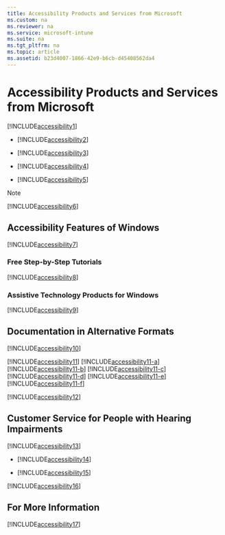 ```yaml
---
title: Accessibility Products and Services from Microsoft
ms.custom: na
ms.reviewer: na
ms.service: microsoft-intune
ms.suite: na
ms.tgt_pltfrm: na
ms.topic: article
ms.assetid: b23d4007-1866-42e9-b6cb-d45408562da4
---
```

# Accessibility Products and Services from Microsoft
[!INCLUDE[accessibility1](../Token/accessibility1_md.md)]

-   [!INCLUDE[accessibility2](../Token/accessibility2_md.md)]

-   [!INCLUDE[accessibility3](../Token/accessibility3_md.md)]

-   [!INCLUDE[accessibility4](../Token/accessibility4_md.md)]

-   [!INCLUDE[accessibility5](../Token/accessibility5_md.md)]

> [!NOTE]
> [!INCLUDE[accessibility6](../Token/accessibility6_md.md)]

## Accessibility Features of Windows
[!INCLUDE[accessibility7](../Token/accessibility7_md.md)]

### Free Step-by-Step Tutorials
[!INCLUDE[accessibility8](../Token/accessibility8_md.md)]

### Assistive Technology Products for Windows
[!INCLUDE[accessibility9](../Token/accessibility9_md.md)]

## Documentation in Alternative Formats
[!INCLUDE[accessibility10](../Token/accessibility10_md.md)]

[!INCLUDE[accessibility11](../Token/accessibility11_md.md)]
[!INCLUDE[accessibility11-a](../Token/accessibility11-a_md.md)]
[!INCLUDE[accessibility11-b](../Token/accessibility11-b_md.md)]
[!INCLUDE[accessibility11-c](../Token/accessibility11-c_md.md)]
[!INCLUDE[accessibility11-d](../Token/accessibility11-d_md.md)]
[!INCLUDE[accessibility11-e](../Token/accessibility11-e_md.md)]
[!INCLUDE[accessibility11-f](../Token/accessibility11-f_md.md)]

[!INCLUDE[accessibility12](../Token/accessibility12_md.md)]

## Customer Service for People with Hearing Impairments
[!INCLUDE[accessibility13](../Token/accessibility13_md.md)]

-   [!INCLUDE[accessibility14](../Token/accessibility14_md.md)]

-   [!INCLUDE[accessibility15](../Token/accessibility15_md.md)]

[!INCLUDE[accessibility16](../Token/accessibility16_md.md)]

## For More Information
[!INCLUDE[accessibility17](../Token/accessibility17_md.md)]

